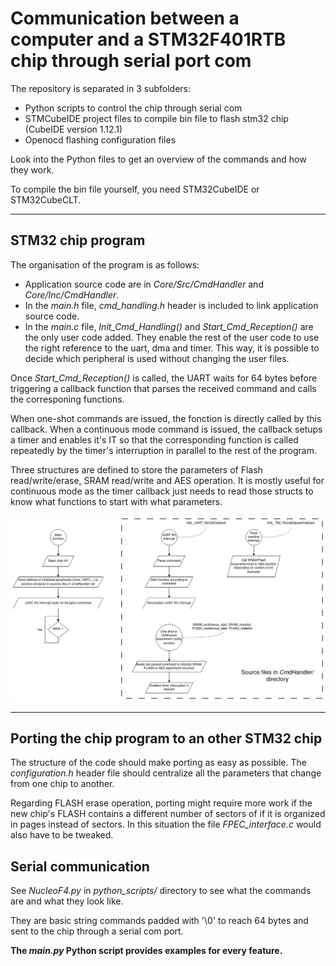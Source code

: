 # Communication between a computer and a STM32F401RTB chip through serial port com

The repository is separated in 3 subfolders:

- Python scripts to control the chip through serial com
- STMCubeIDE project files to compile bin file to flash stm32 chip (CubeIDE version 1.12.1)
- Openocd flashing configuration files

Look into the Python files to get an overview of the commands and how they work.

To compile the bin file yourself, you need STM32CubeIDE or STM32CubeCLT.

---

## STM32 chip program

The organisation of the program is as follows:

- Application source code are in *Core/Src/CmdHandler* and *Core/Inc/CmdHandler*.
- In the *main.h* file, *cmd_handling.h* header is included to link application source code.
- In the *main.c* file, *Init_Cmd_Handling()* and *Start_Cmd_Reception()* are the
only user code added. They enable the rest of the user code to use the right reference to the uart, dma and timer. This way, it is possible to decide which peripheral is used without changing the user files.

Once *Start_Cmd_Reception()* is called, the UART waits for 64 bytes before triggering a callback function that parses the received command and calls the corresponing functions.

When one-shot commands are issued, the fonction is directly called by this callback. When a continuous mode command is issued, the callback setups a timer and enables it's IT so that the corresponding function is called repeatedly by the timer's interruption in parallel to the rest of the program.

Three structures are defined to store the parameters of Flash read/write/erase, SRAM read/write and AES operation. It is mostly useful for continuous mode as the timer callback just needs to read those structs to know what functions to start with what parameters.

![](diagram.png)

---

## Porting the chip program to an other STM32 chip

The structure of the code should make porting as easy as possible. The *configuration.h* header file should centralize all the parameters that change from one chip to another.

Regarding FLASH erase operation, porting might require more work if the new chip's FLASH contains a different number of sectors of if it is organized in pages instead of sectors. In this situation the file *FPEC_interface.c* would also have to be tweaked.

## Serial communication

See *NucleoF4.py* in *python_scripts/* directory to see what the commands are and what they look like.

They are basic string commands padded with '\0' to reach 64 bytes and sent to the chip through a serial com port.

**The *main.py* Python script provides examples for every feature.**
